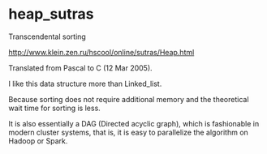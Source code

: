 # heap_sutras
Transcendental sorting

http://www.klein.zen.ru/hscool/online/sutras/Heap.html

Translated from Pascal to C (12 Mar 2005).

I like this data structure more than Linked_list. 

Because sorting does not require additional memory and the theoretical wait time for sorting is less. 

It is also essentially a DAG (Directed acyclic graph), which is fashionable in modern cluster systems, that is, it is easy to parallelize the algorithm on Hadoop or Spark.
